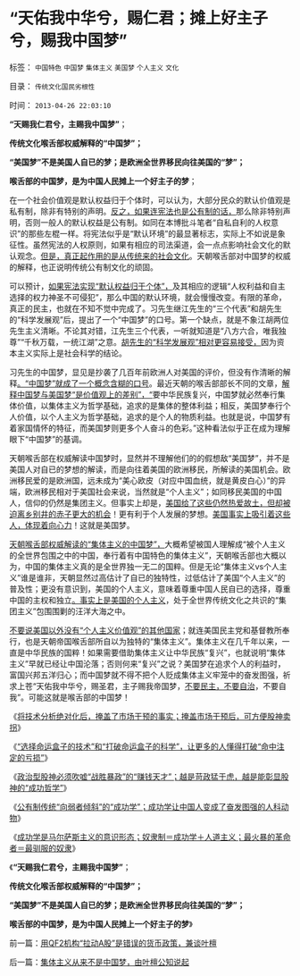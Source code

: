 # “天佑我中华兮，赐仁君；摊上好主子兮，赐我中国梦”

标签： `中国特色` `中国梦` `集体主义` `美国梦` `个人主义` `文化` 

目录： `传统文化国民劣根性`

时间： `2013-04-26 22:03:10`

**“天赐我仁君兮，主赐我中国梦”**；

**传统文化喉舌部权威解释的“中国梦”；**

**“美国梦”不是美国人自已的梦；是欧洲全世界移民向往美国的“梦”；**

**喉舌部的中国梦，是为中国人民摊上一个好主子的梦**；

在一个社会价值观是默认权益归于个体时，可以认为，大部分民众的默认价值观是私有制，除非有特别的声明。[反之，如果连宪法也是公有制的话，](../../../2011/12/6/侵犯私有财产，比创造财富更轻易.md)那么除非特别声明，否则一般人的默认权益是公有制。如同在本博批斗笔者“自私自利的人权意识”的那些左棍一样。将宪法似乎是“默认环境”的最显著标志，实际上不如说是象征性。虽然宪法的人权原则，如果有相应的司法渠道，会一点点影响社会文化的默认观念。[但是，真正起作用的是从传统来的社会文化](../../../2010/3/13/历史惯性耗尽文明才能“升级”.md)。天朝喉舌部对中国梦的权威的解释，也正说明传统公有制文化的顽固。

可以预计，[如果宪法实现“默认权益归于个体”，](../../../2011/11/3/“私有财产不可侵犯”应尽快入宪.md)及其相应的逻辑“人权利益和自主选择的权力神圣不可侵犯”，那么中国的默认环境，就会慢慢改变。有限的革命，真正的民主，也就在不知不觉中完成了。习先生继江先生的“三个代表”和胡先生的“科学发展观”后，提出了一个“中国梦”的口号。第一个缺点，就是不象江胡两位先生主义清晰。不论其对错，江先生三个代表，一听就知道是“八方六合，唯我独尊”“千秋万载，一统江湖”之意。[胡先生的“科学发展观”相对更容易接受，](../../../2009/9/26/科学就是发展观！政府是抵制极左民粹乌托邦的中流砥柱.md)因为资本主义实际上是社会科学的结论。

习先生的中国梦，显见是抄袭了几百年前欧洲人对美国的评价，但没有作清晰的解释[。“中国梦”就成了一个概念含糊的口号](../../../2013/4/21/“口号代替理解”是左棍的同盟军.md)。最近天朝的喉舌部部长不同的文章，[解释中国梦与美国梦“是价值观上的差别”，“](../../../2010/5/13/东西方传统文化垃圾取长补短发挥余热.md)要中华民族复兴，中国梦就必然奉行集体价值，以集体主义为哲学基础，追求的是集体的整体利益；相反，美国梦奉行个人价值，以个人主义为哲学基础，追求的是个人的物质利益。也就是说，中国梦有着家国情怀的特征，而美国梦则更多个人奋斗的色彩。”这种看法似乎正在成为理解眼下“中国梦”的基调。

天朝喉舌部在权威解读中国梦时，显然并不理解他们的的假想敌“美国梦”，并不是美国人对自已的梦想的解读，而是向往着美国的欧洲移民，所解读的美国机会。欧洲移民爱的是欧洲国，远未成为“美心欧皮（对应中国血统，就是黄皮白心）”的异端，欧洲移民相对于美国社会来说，当然就是“个人主义”；如同移民美国的中国人，信仰的仍然是集团主义。但事实上却是，[美国给了这些仍然热爱故土，但却被迫离乡别井的赤子更大的机会](../../../2012/11/27/社会主义就是逃离市场经济的尝试.md)！更有利于个人发展的梦想。[美国事实上吸引着这些人，体现着向心力](../../../2012/3/22/地方主义有天然向心力，联邦制最合理.md)！这就是美国梦。

[天朝喉舌部权威解读的“集体主义的中国梦”，](../../../2013/1/3/极权主义即“居安思危的集体主义传统”，马丁神父和汉娜.阿伦特.md)大概希望被国人理解成“被个人主义的全世界包围之中的中国，奉行着有中国特色的集体主义”，天朝喉舌部也大概以为，中国的集体主义真的是全世界独一无二的国粹。但是无论“集体主义vs个人主义”谁是谁非，天朝显然过高估计了自已的独特性，过低估计了美国“个人主义”的普及性；更没有意识到，美国的个人主义，意味着尊重中国人民自已的选择，尊重中国的主权和独立[。事实上是美国的个人主义](../../../2013/4/3/木异于林未必秀，人民群众必欲毁之.md)，处于全世界传统文化之共识的“集团主义”包围围剿的汪洋大海之中。

[不要说美国以外没有“个人主义价值观”的其他国家](../../../2011/9/29/欧洲文化代表了西方的愚昧和反动；以色列的隐患.md)；就连美国民主党和基督教所奉行，也是天朝帝国喉舌部所自以为独特的“集体主义”。集体主义在几千年以来，一直是中华民族的国粹！如果需要借助集体主义让中华民族“复兴”，也就说明“集体主义”早就已经让中国沦落；否则何来“复兴”之说？美国梦在追求个人的利益时，富国兴邦五洋归心；而中国梦就不得不把个人贬成集体主义牢笼中的奋发图强，祈求上苍“天佑我中华兮，赐圣君，主子赐我帝国梦，[不要民主，不要自治](../../../2009/3/5/明天权重补跌就全仓吧；跟踪基金仓位的方法.md)，不要自我”。可能这就是喉舌部的中国梦！

《[将技术分析绝对化后，掩盖了市场干预的事实；掩盖市场干预后，可方便股神卖拐](../../../2012/1/6/技术分析绝对化的政治意义和股神的奋斗.md)》

《[“选择命运盒子的技术”和“打破命运盒子的科学”，让更多的人懂得打破“命中注定的亏损”](../../../2012/1/7/“选择命运盒子的技术”和“打破命运盒子的科学”.md)》

《[政治型股神必须吹嘘“战胜暴政”的“赚钱天才”；越是苛政猛于虎，越是能彰显股神的“成功哲学”](../../../2013/4/24/为什么股民赚不到钱？股神却赚盘满钵满？.md)》

《[公有制传统“向弱者倾斜”的“成功学”；成功学让中国人变成了奋发图强的人科动物](../../../2013/4/25/“成功学”培养奋发图强的人科动物.md)》

《[成功学是马尔萨斯主义的意识形态；奴隶制＝成功学＋人道主义；最火暴的革命者＝最驯服的奴隶](../../../2013/4/25/成功学的“向弱者倾斜”的中国梦.md)》

《**“天赐我仁君兮，主赐我中国梦”**；

**传统文化喉舌部权威解释的“中国梦”；**

**“美国梦”不是美国人自已的梦；是欧洲全世界移民向往美国的“梦”；**

**喉舌部的中国梦，是为中国人民摊上一个好主子的梦**》



前一篇：[用QF2机构“拉动A股”是错误的货币政策，兼谈叶檀](../../../2013/4/25/用QF2机构“拉动A股”是错误的货币政策，兼谈叶檀.md)

后一篇：[集体主义从来不是中国梦，由叶檀公知说起](../../../2013/4/26/集体主义从来不是中国梦，由叶檀公知说起.md)